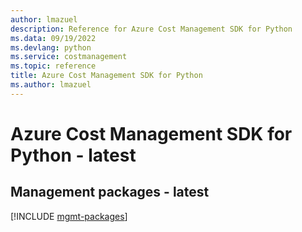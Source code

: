 ```yaml
---
author: lmazuel
description: Reference for Azure Cost Management SDK for Python
ms.data: 09/19/2022
ms.devlang: python
ms.service: costmanagement
ms.topic: reference
title: Azure Cost Management SDK for Python
ms.author: lmazuel
---
```

# Azure Cost Management SDK for Python - latest

## Management packages - latest
[!INCLUDE [mgmt-packages](cost-management-mgmt-index.md)]